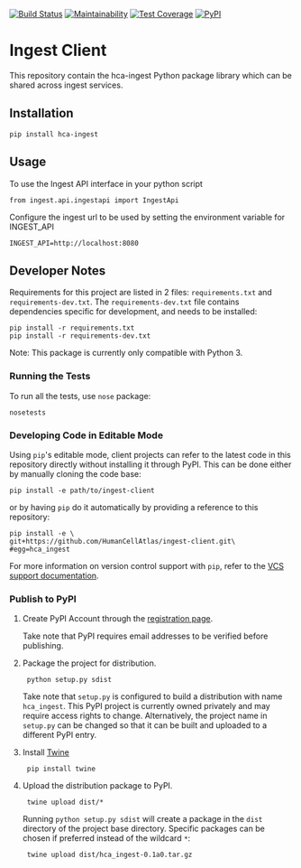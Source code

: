 [![Build Status](https://travis-ci.org/HumanCellAtlas/ingest-client.svg?branch=master)](https://travis-ci.org/HumanCellAtlas/ingest-client)
[![Maintainability](https://api.codeclimate.com/v1/badges/2fba112abcaba6d7bcda/maintainability)](https://codeclimate.com/github/HumanCellAtlas/ingest-client/maintainability)
[![Test Coverage](https://api.codeclimate.com/v1/badges/2fba112abcaba6d7bcda/test_coverage)](https://codeclimate.com/github/HumanCellAtlas/ingest-client/test_coverage)
[![PyPI](https://img.shields.io/pypi/v/hca-ingest.svg)](https://pypi.org/project/hca-ingest/)

# Ingest Client

This repository contain the hca-ingest Python package library which can be shared across ingest services.

## Installation

    pip install hca-ingest

## Usage
To use the Ingest API interface in your python script 

    from ingest.api.ingestapi import IngestApi

Configure the ingest url to be used by setting the environment variable for INGEST_API
    
    INGEST_API=http://localhost:8080

## Developer Notes

Requirements for this project are listed in 2 files: `requirements.txt` and `requirements-dev.txt`.
The `requirements-dev.txt` file contains dependencies specific for development, and needs to be 
installed:

    pip install -r requirements.txt
    pip install -r requirements-dev.txt
    

Note: This package is currently only compatible with Python 3. 

### Running the Tests

To run all the tests, use `nose` package:

    nosetests
    
### Developing Code in Editable Mode

Using `pip`'s editable mode, client projects can refer to the latest code in this repository 
directly without installing it through PyPI. This can be done either by manually cloning the code
base:

    pip install -e path/to/ingest-client

or by having `pip` do it automatically by providing a reference to this repository:

    pip install -e \
    git+https://github.com/HumanCellAtlas/ingest-client.git\
    #egg=hca_ingest
    
For more information on version control support with `pip`, refer to the [VCS
support documentation](https://pip.pypa.io/en/stable/reference/pip_install/#vcs-support).

### Publish to PyPI

1. Create PyPI Account through the [registration page](https://pypi.org/account/register/).
    
   Take note that PyPI requires email addresses to be verified before publishing.

2. Package the project for distribution.
 
        python setup.py sdist
        
    Take note that `setup.py` is configured to build a distribution with name `hca_ingest`.
    This PyPI project is currently owned privately and may require access rights to change. 
    Alternatively, the project name in `setup.py` can be changed so that it can be built and
    uploaded to a different PyPI entry.
    
3. Install [Twine](https://pypi.org/project/twine/)

        pip install twine        
    
4. Upload the distribution package to PyPI. 

        twine upload dist/*
        
    Running `python setup.py sdist` will create a package in the `dist` directory of the project
    base directory. Specific packages can be chosen if preferred instead of the wildcard `*`:
    
        twine upload dist/hca_ingest-0.1a0.tar.gz


